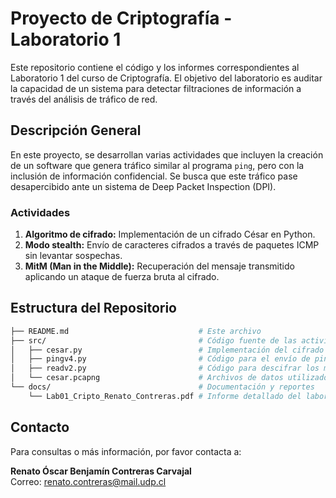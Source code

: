 # Proyecto de Criptografía - Laboratorio 1

Este repositorio contiene el código y los informes correspondientes al Laboratorio 1 del curso de Criptografía. El objetivo del laboratorio es auditar la capacidad de un sistema para detectar filtraciones de información a través del análisis de tráfico de red.

## Descripción General

En este proyecto, se desarrollan varias actividades que incluyen la creación de un software que genera tráfico similar al programa `ping`, pero con la inclusión de información confidencial. Se busca que este tráfico pase desapercibido ante un sistema de Deep Packet Inspection (DPI).

### Actividades

1. **Algoritmo de cifrado:** Implementación de un cifrado César en Python.
2. **Modo stealth:** Envío de caracteres cifrados a través de paquetes ICMP sin levantar sospechas.
3. **MitM (Man in the Middle):** Recuperación del mensaje transmitido aplicando un ataque de fuerza bruta al cifrado.

## Estructura del Repositorio

```bash
├── README.md                             # Este archivo
├── src/                                  # Código fuente de las actividades
│   ├── cesar.py                          # Implementación del cifrado César
│   ├── pingv4.py                         # Código para el envío de pings stealth
│   ├── readv2.py                         # Código para descifrar los mensajes capturados
│   └── cesar.pcapng                      # Archivos de datos utilizados
└── docs/                                 # Documentación y reportes
    └── Lab01_Cripto_Renato_Contreras.pdf # Informe detallado del laboratorio
```
## Contacto

Para consultas o más información, por favor contacta a:

**Renato Óscar Benjamín Contreras Carvajal**  
Correo: [renato.contreras@mail.udp.cl](mailto:renato.contreras@mail.udp.cl)
